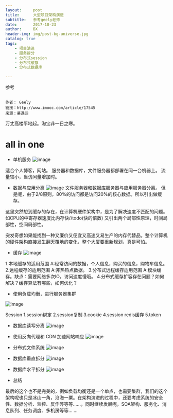 ```yaml
---
layout:     post
title:      大型项目架构演进
subtitle:   参考geely老师
date:       2017-10-23
author:     BX
header-img: img/post-bg-universe.jpg
catalog: true
tags:
    - 项目演进
    - 服务拆分
    - 分布式session
    - 分布式缓存
    - 分布式数据库

---
```


参考

```

作者： Geely 
链接：http://www.imooc.com/article/17545
来源：慕课网

```

万丈高楼平地起。淘宝非一日之寒。


# all in one

- 单机服务
![image](http://img1.sycdn.imooc.com/58f4cdcf00013d8121381250.jpg)

适合个人博客，网站。
服务器和数据库，文件服务器都部署在同一台机器上。
流量较小，当访问量增加时。

- 数据与应用分离
![image](http://img1.sycdn.imooc.com/58f4ce2d0001ec6d23441366.jpg)
文件服务器和数据库服务器与应用服务器分离。
但是呢，由于2/8原则，80%的访问都是访问20%的核心数据。所以引出做缓存。

这里突然想到缓存的存在，在计算机硬件架构中，是为了解决速度不匹配的问题。如CPU的中寄存器速度比内存快//todo(快的倍数)
又引出两个局部性原理，时间局部性，空间局部性。

突发奇想如果能找到一种又廉价又便宜又高速又易生产的内存代替品。整个计算机的硬件架构直接发生翻天覆地的变化，整个大厦要重新规划，真是可怕。



- 缓存
![image](http://img1.sycdn.imooc.com/58f4ceab0001cb3b23101434.jpg)

1.本地缓存的适用范围
  A:经常访问的数据，个人信息，购买的信息，购物车信息。
2.远程缓存的适用范围
  A:非热热点数据。
3.分布式远程缓存适用范围
  A:模块缓存。缺点：需要网络多次IO，访问速度慢哦。
4.分布式缓存扩容存在问题？如何解决？缓存算法有哪些，如何优化？


- 使用负载均衡，进行服务器集群


![image](http://img1.sycdn.imooc.com/58f4d1820001b4a325841422.jpg)

Session
1.session绑定
2.session复制
3.cookie
4.session redis缓存
5.token

- 数据库读写分离
![image](http://img1.sycdn.imooc.com/58f4d6e30001d83b28341438.jpg)

- 使用反向代理和 CDN 加速网站响应
![image](http://img1.sycdn.imooc.com/58f4d78e0001bc6c28201438.jpg)

- 分布式文件系统
![image](http://img1.sycdn.imooc.com/58f4d7b20001ce9428161466.jpg)

- 数据库垂直拆分
![image](http://img1.sycdn.imooc.com/58f4d82a000109cb27161462.jpg)


- 数据库水平拆分
![image](http://img1.sycdn.imooc.com/58f4d864000180d427921454.jpg)


- 总结

最后的这个也不是完美的，例如负载均衡还是一个单点，也需要集群，我们的这个架构呢也只是冰山一角，沧海一粟。在架构演进的过程中，还要考虑系统的安全性、数据分析、监控、反作弊等等......，同时继续发展呢，SOA架构、服务化、消息队列、任务调度、多机房等等… ...


